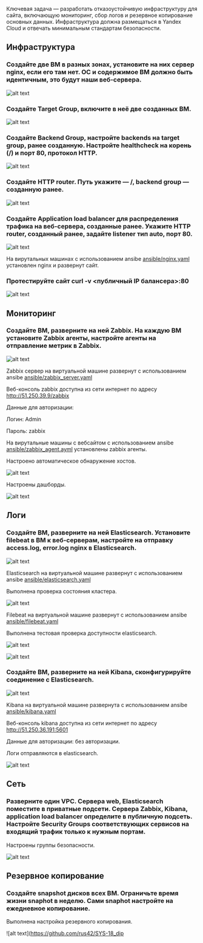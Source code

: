 Ключевая задача — разработать отказоустойчивую инфраструктуру для сайта, включающую мониторинг, сбор логов и резервное копирование основных данных. Инфраструктура должна размещаться в Yandex Cloud и отвечать минимальным стандартам безопасности.

## Инфраструктура

### Создайте две ВМ в разных зонах, установите на них сервер nginx, если его там нет. ОС и содержимое ВМ должно быть идентичным, это будут наши веб-сервера.

![alt text](https://github.com/rus42/SYS-18_diplom/blob/main/img/vm_website.png)

### Создайте Target Group, включите в неё две созданных ВМ.

![alt text](https://github.com/rus42/SYS-18_diplom/blob/main/img/target_group_vm_website.png)

### Создайте Backend Group, настройте backends на target group, ранее созданную. Настройте healthcheck на корень (/) и порт 80, протокол HTTP.

![alt text](https://github.com/rus42/SYS-18_diplom/blob/main/img/backend_group_vm_website.png)

### Создайте HTTP router. Путь укажите — /, backend group — созданную ранее.

![alt text](https://github.com/rus42/SYS-18_diplom/blob/main/img/http_router_vm_website.png)

### Создайте Application load balancer для распределения трафика на веб-сервера, созданные ранее. Укажите HTTP router, созданный ранее, задайте listener тип auto, порт 80.

![alt text](https://github.com/rus42/SYS-18_diplom/blob/main/img/application_load_balancer_vm_website.png)

На вирутальных машинах с использованием ansibe [ansible/nginx.yaml](ansible/nginx.yaml) установлен nginx и развернут сайт. 

### Протестируйте сайт curl -v <публичный IP балансера>:80

![alt text](https://github.com/rus42/SYS-18_diplom/blob/main/img/curl.png)


## Мониторинг

### Создайте ВМ, разверните на ней Zabbix. На каждую ВМ установите Zabbix агенты, настройте агенты на отправление метрик в Zabbix.

![alt text](https://github.com/rus42/SYS-18_diplom/blob/main/img/vm_zabbix.png)

Zabbix сервер на виртуальной машине развернут с использованием ansibe [ansible/zabbix_server.yaml](ansible/zabbix_server.yaml)



Веб-консоль zabbix доступна из сети интернет по адресу http://51.250.39.9/zabbix

Данные для авторизации:

Логин: Admin

Пароль: zabbix

На вирутальные машины с вебсайтом с использованием ansibe [ansible/zabbix_agent.ayml](ansible/zabbix_agent.yaml) установлены zabbix агенты. 

Настроено автоматическое обнаружение хостов.

![alt text](https://github.com/rus42/SYS-18_diplom/blob/main/img/discovery_actions.png)

Настроены дашборды.

![alt text](https://github.com/rus42/SYS-18_diplom/blob/main/img/dashboard.png)


## Логи

### Cоздайте ВМ, разверните на ней Elasticsearch. Установите filebeat в ВМ к веб-серверам, настройте на отправку access.log, error.log nginx в Elasticsearch.

![alt text](https://github.com/rus42/SYS-18_diplom/blob/main/img/vm_elasticsearch.png)

Elasticsearch на виртуальной машине развернут с использованием ansibe [ansible/elasticsearch.yaml](ansible/elasticsearch.yaml)

Выполнена проверка состояния кластера.

![alt text](https://github.com/rus42/SYS-18_diplom/blob/main/img/cluster_health.png)

Filebeat на виртуальной машине развернут с использованием ansibe [ansible/filebeat.yaml](ansible/filebeat.yaml)

Выполнена тестовая проверка доступности elasticsearch.

![alt text](https://github.com/rus42/SYS-18_diplom/blob/main/img/filebeat_test_vm1.png)

![alt text](https://github.com/rus42/SYS-18_diplom/blob/main/img/filebeat_test_vm2.png)

### Создайте ВМ, разверните на ней Kibana, сконфигурируйте соединение с Elasticsearch.

![alt text](https://github.com/rus42/SYS-18_diplom/blob/main/img/vm_kibana.png)

Kibana на виртуальной машине развернута с использованием ansibe [ansible/kibana.yaml](ansible/kibana.yaml)

Веб-консоль kibana доступна из сети интернет по адресу http://51.250.36.191:5601

Данные для авторизации: без авторизации.

Логи отправляются в elasticsearch.

![alt text](https://github.com/rus42/SYS-18_diplom/blob/main/img/kibana_log.png)


## Сеть

### Разверните один VPC. Сервера web, Elasticsearch поместите в приватные подсети. Сервера Zabbix, Kibana, application load balancer определите в публичную подсеть. Настройте Security Groups соответствующих сервисов на входящий трафик только к нужным портам.

Настроены группы безопасности.

![alt text](https://github.com/rus42/SYS-18_diplom/blob/main/img/security_group.png)


## Резервное копирование

### Создайте snapshot дисков всех ВМ. Ограничьте время жизни snaphot в неделю. Сами snaphot настройте на ежедневное копирование.

Выполнена настройка резервного копирования.

![alt text](https://github.com/rus42/SYS-18_dip
